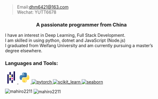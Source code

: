 >Email:dhm6421@163.com<br>
>Wechat: YUTT6678

<h3 align="center">A passionate programmer from China</h3>

I have an interest in Deep Learning, Full Stack Development.
<br>
I am skilled in using python, dotnet and JavaScript (Node.js)
<br>
I graduated from Weifang University and am currently pursuing a master’s degree elsewhere.

<h3 align="left">Languages and Tools:</h3> 
</a> <a href="https://pandas.pydata.org/" target="_blank" rel="noreferrer"> <img src="https://raw.githubusercontent.com/devicons/devicon/2ae2a900d2f041da66e950e4d48052658d850630/icons/pandas/pandas-original.svg" alt="pandas" width="40" height="40"/> </a> <a href="https://www.python.org" target="_blank" rel="noreferrer"> <img src="https://raw.githubusercontent.com/devicons/devicon/master/icons/python/python-original.svg" alt="python" width="40" height="40"/> </a> <a href="https://pytorch.org/" target="_blank" rel="noreferrer"> <img src="https://www.vectorlogo.zone/logos/pytorch/pytorch-icon.svg" alt="pytorch" width="40" height="40"/> </a> <a href="https://scikit-learn.org/" target="_blank" rel="noreferrer"> <img src="https://upload.wikimedia.org/wikipedia/commons/0/05/Scikit_learn_logo_small.svg" alt="scikit_learn" width="40" height="40"/> </a> <a href="https://seaborn.pydata.org/" target="_blank" rel="noreferrer"> <img src="https://seaborn.pydata.org/_images/logo-mark-lightbg.svg" alt="seaborn" width="40" height="40"/> </a> </p>

<p><img align="left" src="https://github-readme-stats.vercel.app/api/top-langs?username=mahiro2211&show_icons=true&locale=en&layout=compact" alt="mahiro2211" /></p>

<p>&nbsp;<img align="center" src="https://github-readme-stats.vercel.app/api?username=mahiro2211&show_icons=true&locale=en" alt="mahiro2211" /></p>
